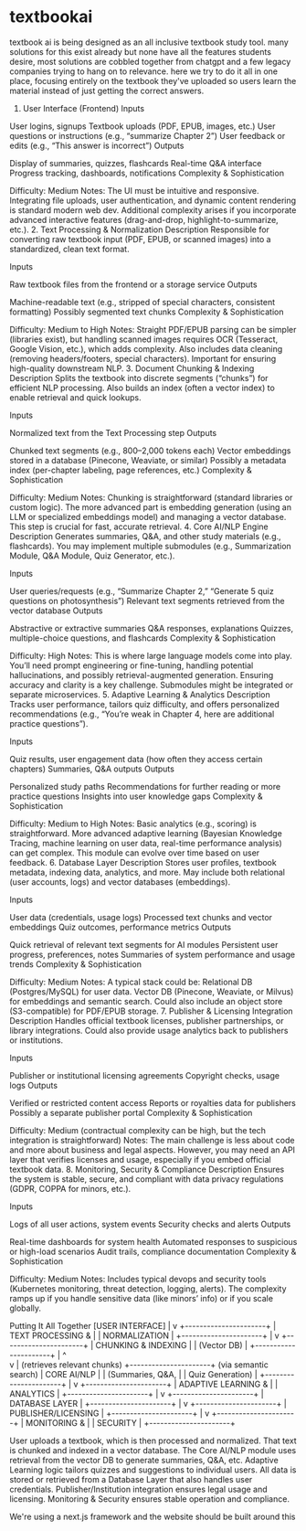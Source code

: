 # textbookai
textbook ai is being designed as an all inclusive textbook study tool.
many solutions for this exist already but none have all the features
students desire, most solutions are cobbled together from chatgpt and a
few legacy companies trying to hang on to relevance.
here we try to do it all in one place, focusing entirely on the textbook
they've uploaded so users learn the material instead of just getting
the correct answers.


1. User Interface (Frontend)
Inputs

User logins, signups
Textbook uploads (PDF, EPUB, images, etc.)
User questions or instructions (e.g., “summarize Chapter 2”)
User feedback or edits (e.g., “This answer is incorrect”)
Outputs

Display of summaries, quizzes, flashcards
Real-time Q&A interface
Progress tracking, dashboards, notifications
Complexity & Sophistication

Difficulty: Medium
Notes: The UI must be intuitive and responsive. Integrating file uploads, user authentication, and dynamic content rendering is standard modern web dev. Additional complexity arises if you incorporate advanced interactive features (drag-and-drop, highlight-to-summarize, etc.).
2. Text Processing & Normalization
Description
Responsible for converting raw textbook input (PDF, EPUB, or scanned images) into a standardized, clean text format.

Inputs

Raw textbook files from the frontend or a storage service
Outputs

Machine-readable text (e.g., stripped of special characters, consistent formatting)
Possibly segmented text chunks
Complexity & Sophistication

Difficulty: Medium to High
Notes: Straight PDF/EPUB parsing can be simpler (libraries exist), but handling scanned images requires OCR (Tesseract, Google Vision, etc.), which adds complexity. Also includes data cleaning (removing headers/footers, special characters). Important for ensuring high-quality downstream NLP.
3. Document Chunking & Indexing
Description
Splits the textbook into discrete segments (“chunks”) for efficient NLP processing. Also builds an index (often a vector index) to enable retrieval and quick lookups.

Inputs

Normalized text from the Text Processing step
Outputs

Chunked text segments (e.g., 800–2,000 tokens each)
Vector embeddings stored in a database (Pinecone, Weaviate, or similar)
Possibly a metadata index (per-chapter labeling, page references, etc.)
Complexity & Sophistication

Difficulty: Medium
Notes: Chunking is straightforward (standard libraries or custom logic). The more advanced part is embedding generation (using an LLM or specialized embeddings model) and managing a vector database. This step is crucial for fast, accurate retrieval.
4. Core AI/NLP Engine
Description
Generates summaries, Q&A, and other study materials (e.g., flashcards). You may implement multiple submodules (e.g., Summarization Module, Q&A Module, Quiz Generator, etc.).

Inputs

User queries/requests (e.g., “Summarize Chapter 2,” “Generate 5 quiz questions on photosynthesis”)
Relevant text segments retrieved from the vector database
Outputs

Abstractive or extractive summaries
Q&A responses, explanations
Quizzes, multiple-choice questions, and flashcards
Complexity & Sophistication

Difficulty: High
Notes: This is where large language models come into play. You’ll need prompt engineering or fine-tuning, handling potential hallucinations, and possibly retrieval-augmented generation. Ensuring accuracy and clarity is a key challenge. Submodules might be integrated or separate microservices.
5. Adaptive Learning & Analytics
Description
Tracks user performance, tailors quiz difficulty, and offers personalized recommendations (e.g., “You’re weak in Chapter 4, here are additional practice questions”).

Inputs

Quiz results, user engagement data (how often they access certain chapters)
Summaries, Q&A outputs
Outputs

Personalized study paths
Recommendations for further reading or more practice questions
Insights into user knowledge gaps
Complexity & Sophistication

Difficulty: Medium to High
Notes: Basic analytics (e.g., scoring) is straightforward. More advanced adaptive learning (Bayesian Knowledge Tracing, machine learning on user data, real-time performance analysis) can get complex. This module can evolve over time based on user feedback.
6. Database Layer
Description
Stores user profiles, textbook metadata, indexing data, analytics, and more. May include both relational (user accounts, logs) and vector databases (embeddings).

Inputs

User data (credentials, usage logs)
Processed text chunks and vector embeddings
Quiz outcomes, performance metrics
Outputs

Quick retrieval of relevant text segments for AI modules
Persistent user progress, preferences, notes
Summaries of system performance and usage trends
Complexity & Sophistication

Difficulty: Medium
Notes: A typical stack could be:
Relational DB (Postgres/MySQL) for user data.
Vector DB (Pinecone, Weaviate, or Milvus) for embeddings and semantic search.
Could also include an object store (S3-compatible) for PDF/EPUB storage.
7. Publisher & Licensing Integration
Description
Handles official textbook licenses, publisher partnerships, or library integrations. Could also provide usage analytics back to publishers or institutions.

Inputs

Publisher or institutional licensing agreements
Copyright checks, usage logs
Outputs

Verified or restricted content access
Reports or royalties data for publishers
Possibly a separate publisher portal
Complexity & Sophistication

Difficulty: Medium (contractual complexity can be high, but the tech integration is straightforward)
Notes: The main challenge is less about code and more about business and legal aspects. However, you may need an API layer that verifies licenses and usage, especially if you embed official textbook data.
8. Monitoring, Security & Compliance
Description
Ensures the system is stable, secure, and compliant with data privacy regulations (GDPR, COPPA for minors, etc.).

Inputs

Logs of all user actions, system events
Security checks and alerts
Outputs

Real-time dashboards for system health
Automated responses to suspicious or high-load scenarios
Audit trails, compliance documentation
Complexity & Sophistication

Difficulty: Medium
Notes: Includes typical devops and security tools (Kubernetes monitoring, threat detection, logging, alerts). The complexity ramps up if you handle sensitive data (like minors’ info) or if you scale globally.


Putting It All Together
   [USER INTERFACE]
         |
         v
  +----------------------+
  |  TEXT PROCESSING &  |
  |   NORMALIZATION     |
  +----------------------+
         |
         v
  +----------------------+
  | CHUNKING & INDEXING |
  | (Vector DB)         |
  +----------------------+
         |          ^  
         v          | (retrieves relevant chunks)
  +----------------------+         (via semantic search)
  |     CORE AI/NLP     |
  | (Summaries, Q&A,    |
  |  Quiz Generation)   |
  +----------------------+
         |
         v
  +----------------------+
  | ADAPTIVE LEARNING & |
  |     ANALYTICS       |
  +----------------------+
         |
         v
  +----------------------+
  |   DATABASE LAYER    |
  +----------------------+
         |
         v
  +----------------------+
  | PUBLISHER/LICENSING |
  +----------------------+
         |
         v
  +----------------------+
  | MONITORING &        |
  | SECURITY            |
  +----------------------+
  
User uploads a textbook, which is then processed and normalized.
That text is chunked and indexed in a vector database.
The Core AI/NLP module uses retrieval from the vector DB to generate summaries, Q&A, etc.
Adaptive Learning logic tailors quizzes and suggestions to individual users.
All data is stored or retrieved from a Database Layer that also handles user credentials.
Publisher/Institution integration ensures legal usage and licensing.
Monitoring & Security ensures stable operation and compliance.

We're using a next.js framework and the website should be built around this
